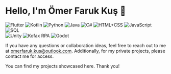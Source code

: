 # Hello, I'm Ömer Faruk Kuş 👋

<!-- Programming Language Icons -->
<div>
  <img src="https://img.shields.io/badge/Flutter-02569B?style=flat&logo=flutter&logoColor=white" alt="Flutter" />
  <img src="https://img.shields.io/badge/Kotlin-0095D5?style=flat&logo=kotlin&logoColor=white" alt="Kotlin" />
  <img src="https://img.shields.io/badge/Python-3776AB?style=flat&logo=python&logoColor=white" alt="Python" />
  <img src="https://img.shields.io/badge/Java-007396?style=flat&logo=java&logoColor=white" alt="Java" />
  <img src="https://img.shields.io/badge/C%23-239120?style=flat&logo=c-sharp&logoColor=white" alt="C#" />
  <img src="https://img.shields.io/badge/HTML%2BCSS-E34F26?style=flat&logo=html5&logoColor=white" alt="HTML+CSS" />
  <img src="https://img.shields.io/badge/JavaScript-F7DF1E?style=flat&logo=javascript&logoColor=black" alt="JavaScript" />
  <img src="https://img.shields.io/badge/SQL-4479A1?style=flat&logo=sql&logoColor=white" alt="SQL" />
</div>

<!-- Program Icons -->
<div>
  <img src="https://img.shields.io/badge/Unity-000000?style=flat&logo=unity&logoColor=white" alt="Unity" />
  <img src="https://img.shields.io/badge/Kofax_RPA-00498C?style=flat&logo=kofax&logoColor=white" alt="Kofax RPA" />
  <img src="https://img.shields.io/badge/Godot-478CBF?style=flat&logo=godot-engine&logoColor=white" alt="Godot" />
</div>

If you have any questions or collaboration ideas, feel free to reach out to me at [omerfaruk.kus@outlook.com](mailto:omerfaruk.kus@outlook.com).
Additionally, for my private projects, please contact me for access.

You can find my projects showcased here. Thank you!



<!--
**omrfrkkus/omrfrkkus** is a ✨ _special_ ✨ repository because its `README.md` (this file) appears on your GitHub profile.

Here are some ideas to get you started:

- 🔭 I’m currently working on ...
- 🌱 I’m currently learning ...
- 👯 I’m looking to collaborate on ...
- 🤔 I’m looking for help with ...
- 💬 Ask me about ...
- 📫 How to reach me: ...
- 😄 Pronouns: ...
- ⚡ Fun fact: ...
-->

